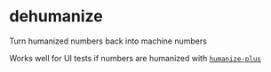 # dehumanize

Turn humanized numbers back into machine numbers

Works well for UI tests if numbers are humanized with [`humanize-plus`](https://www.npmjs.com/package/humanize-plus)
